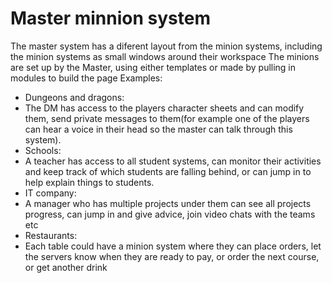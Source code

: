 # Master minnion system
The master system has a diferent layout from the minion systems, including the minion systems as small windows around their workspace
The minions are set up by the Master, using either templates or made by pulling in modules to build the page
Examples:
- Dungeons and dragons:
 - The DM has access to the players character sheets and can modify them, send private messages to them(for example one of the players can hear a voice in their head so the master can talk through this system).
- Schools:
 - A teacher has access to all student systems, can monitor their activities and keep track of which students are falling behind, or can jump in to help explain things to students.
- IT company:
 - A manager who has multiple projects under them can see all projects progress, can jump in and give advice, join video chats with the teams etc
- Restaurants:
 - Each table could have a minion system where they can place orders, let the servers know when they are ready to pay, or order the next course, or get another drink